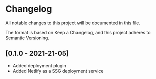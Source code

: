 # Changelog

All notable changes to this project will be documented in this file.

The format is based on Keep a Changelog, and this project adheres to Semantic Versioning.

## [0.1.0 - 2021-21-05]

- Added deployment plugin
- Added Netlify as a SSG deployment service
